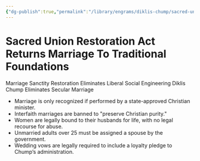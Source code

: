 ```yaml
---
{"dg-publish":true,"permalink":"/library/engrams/diklis-chump/sacred-union-restoration-act-returns-marriage-to-traditional-foundations/","tags":["DC/Women","DC/AS2"]}
---
```


# Sacred Union Restoration Act Returns Marriage To Traditional Foundations
Marriage Sanctity Restoration Eliminates Liberal Social Engineering
Diklis Chump Eliminates Secular Marriage
- Marriage is only recognized if performed by a state-approved Christian minister.  
- Interfaith marriages are banned to "preserve Christian purity."  
- Women are legally bound to their husbands for life, with no legal recourse for abuse.  
- Unmarried adults over 25 must be assigned a spouse by the government.  
- Wedding vows are legally required to include a loyalty pledge to Chump’s administration.
